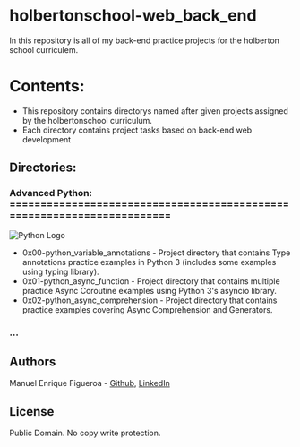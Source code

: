 # holbertonschool-web_back_end
In this repository is all of my back-end practice projects for the holberton school curriculem.

# Contents:
* This repository contains directorys named after given projects assigned by the holbertonschool curriculum.
* Each directory contains project tasks based on back-end web development

## Directories:
### Advanced Python: \=======================================================================
![Python Logo](https://external-content.duckduckgo.com/iu/?u=https%3A%2F%2Fpluralsight.imgix.net%2Fpaths%2Fpython-7be70baaac.png&f=1&nofb=1)
* 0x00-python_variable_annotations - Project directory that contains Type annotations practice examples in Python 3 (includes some examples using typing library).
* 0x01-python_async_function - Project directory that contains multiple practice Async Coroutine examples using Python 3's asyncio library.
* 0x02-python_async_comprehension - Project directory that contains practice examples covering Async Comprehension and Generators.
### ...
## Authors
Manuel Enrique Figueroa - [Github](https://github.com/FicusCarica308), [LinkedIn](https://www.linkedin.com/in/manuel-figueroa-292216215)

## License
Public Domain. No copy write protection.
